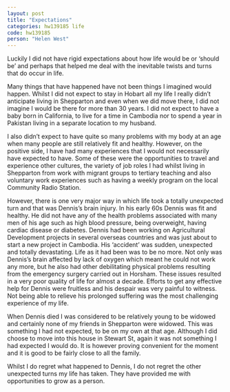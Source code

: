 ```yaml
---
layout: post
title: "Expectations"
categories: hw139185 life
code: hw139185
person: "Helen West"
---
```


Luckily I did not have rigid expectations about how life would be or ‘should be’ and perhaps that helped me deal with the inevitable twists and turns that do occur in life.
 
Many things that have happened have not been things I imagined would happen. Whilst I did not expect to stay in Hobart all my life I really didn’t anticipate living in Shepparton and even when we did move there, I did not imagine I would be there for more than 30 years. I did not expect to have a baby born in California, to live for a time in Cambodia nor to spend a year in Pakistan living in a separate location to my husband.
 
I also didn’t expect to have quite so many problems with my body at an age when many people are still relatively fit and healthy. However, on the positive side, I have had many experiences that I would not necessarily have expected to have. Some of these were the opportunities to travel and experience other cultures, the variety of job roles I had whilst living in Shepparton from work with migrant groups to tertiary teaching and also voluntary work experiences such as having a weekly program on the local Community Radio Station.
 
However, there is one very major way in which life took a totally unexpected turn and that was Dennis’s brain injury. In his early 60s Dennis was fit and healthy. He did not have any of the health problems associated with many men of his age such as high blood pressure, being overweight, having cardiac disease or diabetes. Dennis had been working on Agricultural Development projects in several overseas countries and was just about to start a new project in Cambodia. His ‘accident’ was sudden, unexpected and totally devastating. Life as it had been was to be no more. Not only was Dennis’s brain affected by lack of oxygen which meant he could not work any more, but he also had other debilitating physical problems resulting from the emergency surgery carried out in Horsham. These issues resulted in a very poor quality of life for almost a decade. Efforts to get any effective help for Dennis were fruitless and his despair was very painful to witness. Not being able to relieve his prolonged suffering was the most challenging experience of my life. 
 
When Dennis died I was considered to be relatively young to be widowed and certainly none of my friends in Shepparton were widowed. This was something I had not expected, to be on my own at that age. Although I did choose to move into this house in Stewart St, again it was not something I had expected I would do. It is however proving convenient for the moment and it is good to be fairly close to all the family.
 
Whilst I do regret what happened to Dennis, I do not regret the other unexpected turns my life has taken. They have provided me with opportunities to grow as a person.
